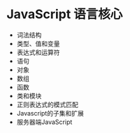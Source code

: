 


# JavaScript 语言核心

+ 词法结构
+ 类型、值和变量
+ 表达式和运算符
+ 语句
+ 对象
+ 数组
+ 函数
+ 类和模块
+ 正则表达式的模式匹配
+ Javascript的子集和扩展
+ 服务器端JavaScript
